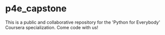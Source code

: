 # p4e_capstone
This is a public and collaborative repository for the 'Python for Everybody' Coursera specialization. Come code with us!
